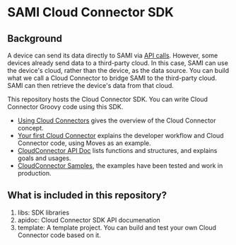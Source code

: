 SAMI Cloud Connector SDK
========================

Background
-----------------------

A device can send its data directly to SAMI via [API calls](https://developer.samsungsami.io/sami/sami-documentation/sending-and-receiving-data.html). However, some devices already send data to a third-party cloud. In this case, SAMI can use the device's cloud, rather than the device, as the data source. You can build what we call a Cloud Connector to bridge SAMI to the third-party cloud. SAMI can then retrieve the device's data from that cloud.

This repository hosts the Cloud Connector SDK. You can write Cloud Connector Groovy code using this SDK.

 * [Using Cloud Connectors](https://developer.samsungsami.io/sami/sami-documentation/using-cloud-connectors.html) gives the overview of the Cloud Connector concept.
 * [Your first Cloud Connector](https://developer.samsungsami.io/sami/demos-tools/your-first-cloud-connector.html) explains the developer workflow and Cloud Connector code, using Moves as an example.
 * [CloudConnector API Doc](http://samsungsamiio.github.io/sami-cloudconnector-sdk/apidoc/) lists functions and structures, and explains goals and usages.
 * [CloudConnector Samples](https://github.com/samsungsamiio/sami-cloudconnector-samples), the examples have been tested and work in production.

What is included in this repository?
-----------------------

 1. libs: SDK libraries
 2. apidoc: Cloud Connector SDK API documenation
 3. template: A template project. You can build and test your own Cloud Connector code based on it.

